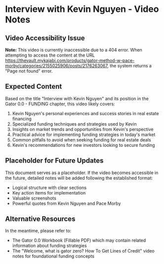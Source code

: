 # Interview with Kevin Nguyen - Video Notes

## Video Accessibility Issue

**Note:** This video is currently inaccessible due to a 404 error. When attempting to access the content at the URL https://thevault.mykajabi.com/products/gator-method-w-pace-morby/categories/2155025906/posts/2176263067, the system returns a "Page not found" error.

## Expected Content

Based on the title "Interview with Kevin Nguyen" and its position in the Gator 0.0 - FUNDING chapter, this video likely covers:

1. Kevin Nguyen's personal experiences and success stories in real estate financing
2. Specialized funding techniques and strategies used by Kevin
3. Insights on market trends and opportunities from Kevin's perspective
4. Practical advice for implementing funding strategies in today's market
5. Common pitfalls to avoid when seeking funding for real estate deals
6. Kevin's recommendations for new investors looking to secure funding

## Placeholder for Future Updates

This document serves as a placeholder. If the video becomes accessible in the future, detailed notes will be added following the established format:
- Logical structure with clear sections
- Key action items for implementation
- Valuable screenshots
- Powerful quotes from Kevin Nguyen and Pace Morby

## Alternative Resources

In the meantime, please refer to:
- The Gator 0.0 Workbook (Fillable PDF) which may contain related information about funding strategies
- The "Welcome, what is gator zero? How To Get Lines of Credit" video notes for foundational funding concepts
